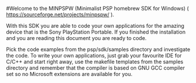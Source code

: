 #Welcome to the MINPSPW (Minimalist PSP homebrew SDK for Windows) ( https://sourceforge.net/projects/minpspw/ ).

With this SDK you are able to code your own applications for the amazing
device that is the Sony PlayStation Portable. If you finished the installation
and you are reading this document you are ready to code.

Pick the code examples from the psp/sdk/samples directory and investigate
the code. To write your own applications, just grab your favourite IDE for
C/C++ and start right away, use the makefile templates from the samples
directory and remember that the compiler is based on GNU GCC compiler set
so no Microsoft extensions are available for you.
